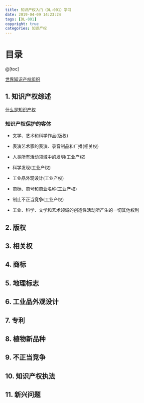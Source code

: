 ```yaml
---
title: 知识产权入门（DL-001）学习
date: 2019-04-09 14:23:24
tags: [DL-001]
copyright: true
categories: 知识产权
---
```


# 目录

@[toc]



[世界知识产权组织](https://www.wipo.int/about-wipo/zh/)



## 1. 知识产权综述

[什么是知识产权](http://www.wipo.int/about-wipo/zh/what_is_wipo.html)



### 知识产权保护的客体

- 文学、艺术和科学作品(版权)

- 表演艺术家的表演、录音制品和广播(相关权)
- 人类所有活动领域中的发明(工业产权)
- 科学发现(工业产权)
- 工业品外观设计(工业产权)
- 商标、商号和商业名称(工业产权)
- 制止不正当竞争(工业产权)
- 工业、科学、文学和艺术领域的创造性活动所产生的一切其他权利



## 2. 版权

## 3. 相关权

## 4. 商标

## 5. 地理标志

## 6. 工业品外观设计

## 7. 专利

## 8. 植物新品种

## 9. 不正当竞争

## 10. 知识产权执法

## 11. 新兴问题

